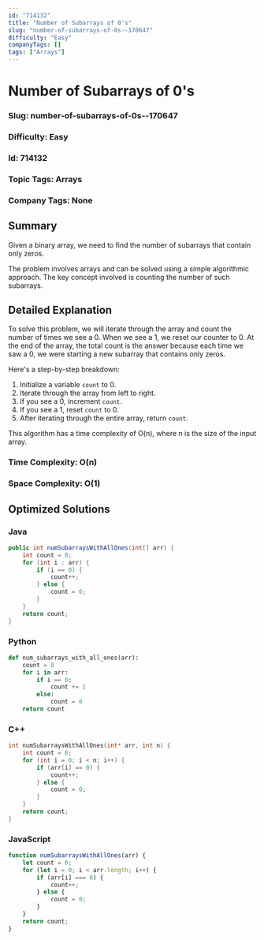 ```yaml
---
id: "714132"
title: "Number of Subarrays of 0's"
slug: "number-of-subarrays-of-0s--170647"
difficulty: "Easy"
companyTags: []
tags: ["Arrays"]
---
```


**Number of Subarrays of 0's**
=====================

### Slug: number-of-subarrays-of-0s--170647
### Difficulty: Easy
### Id: 714132
### Topic Tags: Arrays
### Company Tags: None

## Summary
Given a binary array, we need to find the number of subarrays that contain only zeros.

The problem involves arrays and can be solved using a simple algorithmic approach. The key concept involved is counting the number of such subarrays.

## Detailed Explanation
To solve this problem, we will iterate through the array and count the number of times we see a 0. When we see a 1, we reset our counter to 0. At the end of the array, the total count is the answer because each time we saw a 0, we were starting a new subarray that contains only zeros.

Here's a step-by-step breakdown:

1. Initialize a variable `count` to 0.
2. Iterate through the array from left to right.
3. If you see a 0, increment `count`.
4. If you see a 1, reset `count` to 0.
5. After iterating through the entire array, return `count`.

This algorithm has a time complexity of O(n), where n is the size of the input array.

### Time Complexity: O(n)
### Space Complexity: O(1)

## Optimized Solutions

### Java
```java
public int numSubarraysWithAllOnes(int[] arr) {
    int count = 0;
    for (int i : arr) {
        if (i == 0) {
            count++;
        } else {
            count = 0;
        }
    }
    return count;
}
```

### Python
```python
def num_subarrays_with_all_ones(arr):
    count = 0
    for i in arr:
        if i == 0:
            count += 1
        else:
            count = 0
    return count
```

### C++
```cpp
int numSubarraysWithAllOnes(int* arr, int n) {
    int count = 0;
    for (int i = 0; i < n; i++) {
        if (arr[i] == 0) {
            count++;
        } else {
            count = 0;
        }
    }
    return count;
}
```

### JavaScript
```javascript
function numSubarraysWithAllOnes(arr) {
    let count = 0;
    for (let i = 0; i < arr.length; i++) {
        if (arr[i] === 0) {
            count++;
        } else {
            count = 0;
        }
    }
    return count;
}
```